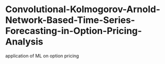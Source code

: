 # Convolutional-Kolmogorov-Arnold-Network-Based-Time-Series-Forecasting-in-Option-Pricing-Analysis
application of ML on option pricing
